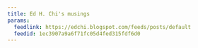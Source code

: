 ```yaml
---
title: Ed H. Chi's musings
params:
  feedlink: https://edchi.blogspot.com/feeds/posts/default
  feedid: 1ec3907a9a6f71fc05d4fed315fdf6d0
---
```

